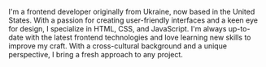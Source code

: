 I'm a frontend developer originally from Ukraine, now based in the United States. With a passion for creating user-friendly interfaces and a keen eye for design, I specialize in HTML, CSS, and JavaScript. I'm always up-to-date with the latest frontend technologies and love learning new skills to improve my craft. With a cross-cultural background and a unique perspective, I bring a fresh approach to any project.